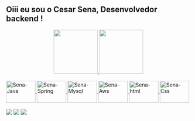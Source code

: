 ## Oiii eu sou o Cesar Sena, Desenvolvedor backend !
<div align="center">
  <a href="https://github.com/CesarCavalcanti">
  <img height="120em" src="https://github-readme-stats.vercel.app/api?username=CesarCavalcanti&show_icons=true&theme=dark&include_all_commits=true&count_private=true"/>
  <img height="120em" src="https://github-readme-stats.vercel.app/api/top-langs/?username=CesarCavalcanti&layout=compact&langs_count=7&theme=dark"/>
</div>
 <div style="display: inline_block"><br>
  <img align="center" alt="Sena-Java" height="60" width="80" src="https://cdn.jsdelivr.net/gh/devicons/devicon/icons/java/java-original-wordmark.svg" />
  <img align="center" alt="Sena-Spring" height="60" width="80" src="https://cdn.jsdelivr.net/gh/devicons/devicon/icons/spring/spring-original-wordmark.svg" />
  <img align="center" alt="Sena-Mysql" height="60" width="80" src="https://cdn.jsdelivr.net/gh/devicons/devicon/icons/mysql/mysql-original-wordmark.svg" />
  <img align="center" alt="Sena-Aws" height="60" width="80" src="https://cdn.jsdelivr.net/gh/devicons/devicon/icons/amazonwebservices/amazonwebservices-original-wordmark.svg" />
  <img align="center" alt="Sena-html" height="60" width="80" src="https://cdn.jsdelivr.net/gh/devicons/devicon/icons/html5/html5-original-wordmark.svg" />
  <img align="center" alt="Sena-Css" height="60" width="80" src="https://cdn.jsdelivr.net/gh/devicons/devicon/icons/css3/css3-original-wordmark.svg" />
  
</div>
  <br>
 <div> 
  <a href="https://www.instagram.com/cesarrsenaa/" target="_blank"><img src="https://img.shields.io/badge/-Instagram-%23E4405F?style=for-the-badge&logo=instagram&logoColor=white" target="_blank"></a>
  <a href = "mailto:bangjogos1@gmail.com"><img src="https://img.shields.io/badge/-Gmail-%23333?style=for-the-badge&logo=gmail&logoColor=white" target="_blank"></a>
  <a href="https://www.linkedin.com/in/cesar-sena-62945120a/" target="_blank"><img src="https://img.shields.io/badge/-LinkedIn-%230077B5?style=for-the-badge&logo=linkedin&logoColor=white" target="_blank"></a> 
 

